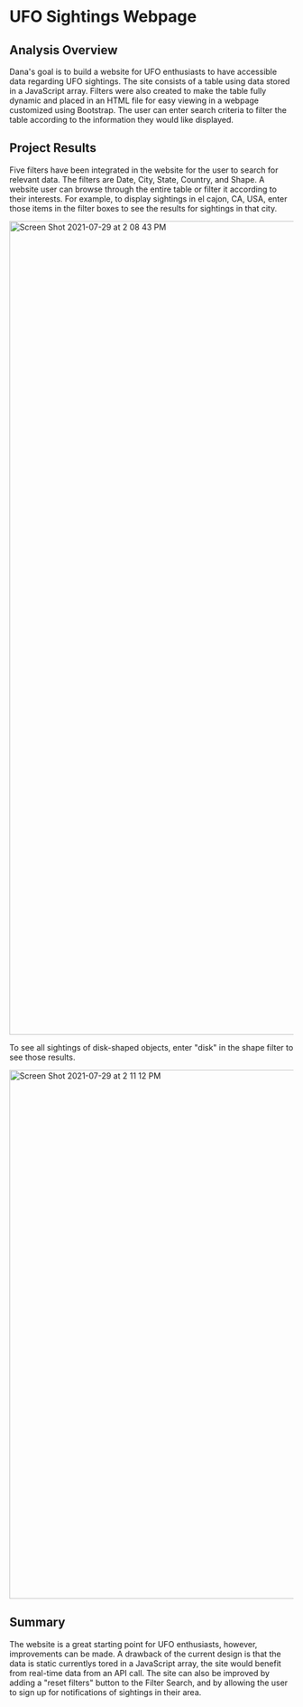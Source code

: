 # UFO Sightings Webpage

## Analysis Overview
Dana's goal is to build a website for UFO enthusiasts to have accessible data regarding UFO sightings. The site consists of a table using data stored in a JavaScript array. Filters were also created to make the table fully dynamic and placed in an HTML file for easy viewing in a webpage customized using Bootstrap. The user can enter search criteria to filter the table according to the information they would like displayed.

## Project Results
Five filters have been integrated in the website for the user to search for relevant data. The filters are Date, City, State, Country, and Shape. A website user can browse through the entire table or filter it according to their interests. For example, to display sightings in el cajon, CA, USA, enter those items in the filter boxes to see the results for sightings in that city.

<img width="1440" alt="Screen Shot 2021-07-29 at 2 08 43 PM" src="https://user-images.githubusercontent.com/17945476/127543586-b044b5c7-6ad7-4bb8-ae79-c02cb02a7f76.png">

To see all sightings of disk-shaped objects, enter "disk" in the shape filter to see those results.

<img width="936" alt="Screen Shot 2021-07-29 at 2 11 12 PM" src="https://user-images.githubusercontent.com/17945476/127543776-5dc36720-5113-40a9-8306-6508d4797f2c.png">

## Summary
The website is a great starting point for UFO enthusiasts, however, improvements can be made. A drawback of the current design is that the data is static currentlys tored in a JavaScript array, the site would benefit from real-time data from an API call. The site can also be improved by adding a "reset filters" button to the Filter Search, and by allowing the user to sign up for notifications of sightings in their area.
